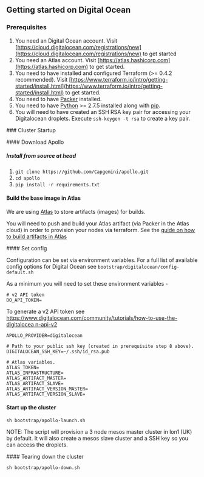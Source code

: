 ## Getting started on Digital Ocean

### Prerequisites

1. You need an Digital Ocean account. Visit [https://cloud.digitalocean.com/registrations/new](https://cloud.digitalocean.com/registrations/new) to get started
2. You need an Atlas account. Visit [https://atlas.hashicorp.com](https://atlas.hashicorp.com) to get started.
4. You need to have installed and configured Terraform (>= 0.4.2 recommended). Visit [https://www.terraform.io/intro/getting-started/install.html](https://www.terraform.io/intro/getting-started/install.html) to get started.
4. You need to have [Packer](https://www.packer.io) installed.
5. You need to have [Python](https://www.python.org/) >= 2.7.5 installed along with [pip](https://pip.pypa.io/en/latest/installing.html).
6. You will need to have created an SSH RSA key pair for accessing your Digitalocean
droplets. Execute ```ssh-keygen -t rsa``` to create a key pair.

### Cluster Startup

#### Download Apollo

##### Install from source at head
1. ```git clone https://github.com/Capgemini/apollo.git```
2. ```cd apollo```
3. ```pip install -r requirements.txt```

#### Build the base image in Atlas

We are using [Atlas](https://atlas.hashicorp.com) to store artifacts (images) for
builds.

You will need to push and build your Atlas artifact (via Packer in the Atlas cloud) in order to
provision your nodes via terraform. See the [guide on how to build artifacts in Atlas](../../docs/atlas.md)

#### Set config

Configuration can be set via environment variables. For a full list of available config
options for Digital Ocean see ```bootstrap/digitalocean/config-default.sh```

As a minimum you will need to set these environment variables -

```
# v2 API token
DO_API_TOKEN=
```

To generate a v2 API token see [https://www.digitalocean.com/community/tutorials/how-to-use-the-digitalocea n-api-v2](https://www.digitalocean.com/community/tutorials/how-to-use-the-digitalocean-api-v2)

```
APOLLO_PROVIDER=digitalocean

# Path to your public ssh key (created in prerequisite step 8 above).
DIGITALOCEAN_SSH_KEY=~/.ssh/id_rsa.pub

# Atlas variables.
ATLAS_TOKEN=
ATLAS_INFRASTRUCTURE=
ATLAS_ARTIFACT_MASTER=
ATLAS_ARTIFACT_SLAVE=
ATLAS_ARTIFACT_VERSION_MASTER=
ATLAS_ARTIFACT_VERSION_SLAVE=
```

#### Start up the cluster
```
sh bootstrap/apollo-launch.sh
```

NOTE: The script will provision a 3 node mesos master cluster in lon1 (UK) by default. It will also create a mesos slave cluster and a SSH key so you can access the droplets.


#### Tearing down the cluster
```
sh bootstrap/apollo-down.sh
```

